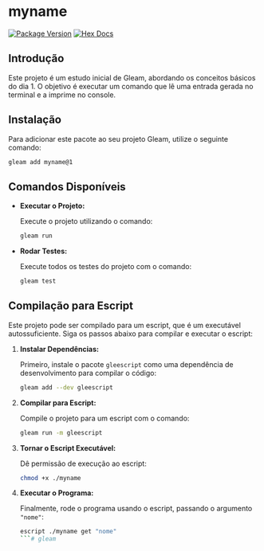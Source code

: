 # myname

[![Package Version](https://img.shields.io/hexpm/v/myname)](https://hex.pm/packages/myname)
[![Hex Docs](https://img.shields.io/badge/hex-docs-ffaff3)](https://hexdocs.pm/myname/)

## Introdução

Este projeto é um estudo inicial de Gleam, abordando os conceitos básicos do dia 1. O objetivo é executar um comando que lê uma entrada gerada no terminal e a imprime no console.

## Instalação

Para adicionar este pacote ao seu projeto Gleam, utilize o seguinte comando:

```sh
gleam add myname@1
```

## Comandos Disponíveis

- **Executar o Projeto:**

  Execute o projeto utilizando o comando:

  ```sh
  gleam run
  ```

- **Rodar Testes:**

  Execute todos os testes do projeto com o comando:

  ```sh
  gleam test
  ```

## Compilação para Escript

Este projeto pode ser compilado para um escript, que é um executável autossuficiente. Siga os passos abaixo para compilar e executar o escript:

1. **Instalar Dependências:**

   Primeiro, instale o pacote `gleescript` como uma dependência de desenvolvimento para compilar o código:

   ```sh
   gleam add --dev gleescript
   ```

2. **Compilar para Escript:**

   Compile o projeto para um escript com o comando:

   ```sh
   gleam run -m gleescript
   ```

3. **Tornar o Escript Executável:**

   Dê permissão de execução ao escript:

   ```sh
   chmod +x ./myname
   ```

4. **Executar o Programa:**

   Finalmente, rode o programa usando o escript, passando o argumento `"nome"`:

   ```sh
   escript ./myname get "nome"
   ```#   g l e a m  
 